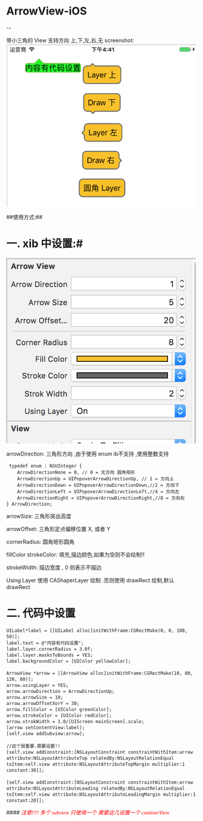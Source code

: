 # ArrowView-iOS
--

带小三角的 View 支持方向 上,下,左,右,无
screenshot:
![screenshot](ScreenShot.png)

##使用方式:##
# 一. xib 中设置:#
 ![xib](xib.png)

 arrowDirection:
 三角形方向 ,由于使用 enum ib不支持 ,使用整数支持
 
     typedef enum : NSUInteger {
        ArrowDirectionNone = 0, // 0 = 无方向 圆角矩形
        ArrowDirectionUp = UIPopoverArrowDirectionUp, // 1 = 方向上
        ArrowDirectionDown = UIPopoverArrowDirectionDown,//2 = 方向下
        ArrowDirectionLeft = UIPopoverArrowDirectionLeft,//4 = 方向左
        ArrowDirectionRight = UIPopoverArrowDirectionRight,//8 = 方向右
    } ArrowDirection;

 arrowSize:
 三角形突出高度
 
 arrowOffset:
 三角形定点偏移位置 X, 或者 Y
 
 cornerRadius: 圆角矩形圆角
 
 fillColor strokeColor: 填充,描边颜色,如果为空则不会绘制!!
 
 strokeWidth: 描边宽度 , 0 则表示不描边
 
 Using Layer 使用 CAShaperLayer 绘制 .否则使用 drawRect 绘制,默认 drawRect
 
 
# 二. 代码中设置
    
    UILabel*label = [[UILabel alloc]initWithFrame:CGRectMake(0, 0, 100, 50)];
    label.text = @"内容有代码设置";
    label.layer.cornerRadius = 3.0f;
    label.layer.masksToBounds = YES;
    label.backgroundColor = [UIColor yellowColor];
    
    ArrowView *arrow = [[ArrowView alloc]initWithFrame:CGRectMake(10, 80, 120, 80)];
    arrow.usingLayer = YES;
    arrow.arrowDirection = ArrowDirectionUp;
    arrow.arrowSize = 10;
    arrow.arrowOffsetXorY = 30;
    arrow.fillColor = [UIColor greenColor];
    arrow.strokeColor = [UIColor redColor];
    arrow.strokWidth = 1.0/[UIScreen mainScreen].scale;
    [arrow setContentView:label];
    [self.view addSubview:arrow];
    
    //这个很重要.需要设置!!
    [self.view addConstraint:[NSLayoutConstraint constraintWithItem:arrow attribute:NSLayoutAttributeTop relatedBy:NSLayoutRelationEqual toItem:self.view attribute:NSLayoutAttributeTopMargin multiplier:1 constant:30]];
    
    [self.view addConstraint:[NSLayoutConstraint constraintWithItem:arrow attribute:NSLayoutAttributeLeading relatedBy:NSLayoutRelationEqual toItem:self.view attribute:NSLayoutAttributeLeadingMargin multiplier:1 constant:20]];
 
 
 
####*<font color=#FF0000  face=”黑体”>  注意!!!! 多个 subview 只使用一个  需要这几设置一个 continerView*

